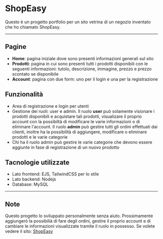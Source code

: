 # ShopEasy
Questo è un progetto portfolio per un sito vetrina di un negozio inventato che ho chiamato ShopEasy.
***
## Pagine
  * **Home**: pagina iniziale dove sono presenti informazioni generali sul sito
  * **Prodotti**: pagina in cui sono presenti tutti i prodotti disponibili con le seguenti informazioni: tutolo, descrizione, immagine, prezzo e prezzo scontato se disponibile
  * **Account**: pagina con due form: uno per il login e una per la registrazione

## Funzionalità
  * Area di registrazione e login per utenti
  * Gestione dei ruoli: user e admin. Il ruolo **user** può solamente visionare i prodotti disponibili e acquistare tali prodotti, visualizare il proprio account con la possibiltà di modificare le varie informazioni o di eliminare l'account. 
  Il ruolo **admin** può gestire tutti gli ordini effettuati dai clienti, inoltre ha la possibilità di aggiungere, modificare o eliminare prodotti e le varie categorie
  * Chi ha il ruolo admin può gestire le varie categorie che devono essere aggiunte in fase di registrazione di un nuovo prodotto

## Tacnologie utilizzate
  * Lato frontend: EJS, TailwindCSS per lo stile
  * Lato backend: Nodejs
  * Database: MySQL
 ***
 ## Note
 Questo progetto lo sviluppato personalmente senza aiuto. Prossimamente aggiungerò la possibilià di fare degli ordini, gestire il proprio account e di cambiare le informazioni visualizzate tramite il ruolo in possesso.
Se volete vedere il sito: [ShopEasy](https://shopeasy-34c6.onrender.com)
